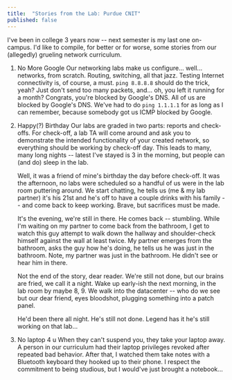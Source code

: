 ```yaml
---
title:  "Stories from the Lab: Purdue CNIT"
published: false
---
```


I've been in college 3 years now -- next semester is my last one on-campus. I'd like to compile, for better or for worse, some stories from our (allegedly) grueling network curriculum.

1. No More Google
    Our networking labs make us configure... well... networks, from scratch. Routing, switching, all that jazz. Testing Internet connectivity is, of course, a must. `ping 8.8.8.8` should do the trick, yeah? Just don't send too many packets, and... oh, you left it running for a month? Congrats, you're blocked by Google's DNS. All of us are blocked by Google's DNS. We've had to do `ping 1.1.1.1` for as long as I can remember, because somebody got us ICMP blocked by Google.

2. Happy(?) Birthday
    Our labs are graded in two parts: reports and check-offs. For check-off, a lab TA will come around and ask you to demonstrate the intended functionality of your created network, so everything should be working by check-off day. This leads to many, many long nights -- latest I've stayed is 3 in the morning, but people can (and do) sleep in the lab.

    Well, it was a friend of mine's birthday the day before check-off. It was the afternoon, no labs were scheduled so a handful of us were in the lab room puttering around. We start chatting, he tells us (me & my lab partner) it's his 21st and he's off to have a couple drinks with his family -- and come back to keep working. Brave, but sacrifices must be made.

    It's the evening, we're still in there. He comes back -- stumbling. While I'm waiting on my partner to come back from the bathroom, I get to watch this guy attempt to walk down the hallway and shoulder-check himself against the wall at least twice. My partner emerges from the bathroom, asks the guy how he's doing, he tells us he was just in the bathroom. Note, my partner was just in the bathroom. He didn't see or hear him in there. 

    Not the end of the story, dear reader. We're still not done, but our brains are fried, we call it a night. Wake up early-ish the next morning, in the lab room by maybe 8, 9. We walk into the datacenter -- who do we see but our dear friend, eyes bloodshot, plugging something into a patch panel.

    He'd been there all night. He's still not done. Legend has it he's still working on that lab...
    
3. No laptop 4 u
    When they can't suspend you, they take your laptop away. A person in our curriculum had their laptop privileges revoked after repeated bad behavior. After that, I watched them take notes with a Bluetooth keyboard they hooked up to their phone. I respect the commitment to being studious, but I would've just brought a notebook...